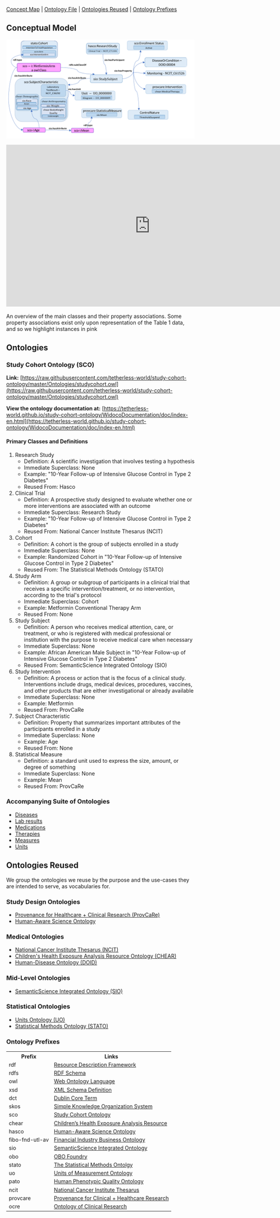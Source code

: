 [Concept Map](#conceptual-model) | [Ontology File](#ontologies) | [Ontologies Reused](#ontologies-reused) | [Ontology Prefixes](#ontology-prefixes)

## Conceptual Model

![Concept Map Subject Model](images/ConceptMap_SubjectModel.png)

<iframe width="768" height="432" src="https://miro.com/app/embed/uXjVPTbnOG4=/?pres=1&frameId=3458764534898821489&embedId=366103876507" frameborder="0" scrolling="no" allowfullscreen></iframe>

An overview of the main classes and their property associations. Some property associations exist only upon
representation of the Table 1 data, and so we highlight instances in pink

## Ontologies

### Study Cohort Ontology (SCO)

**Link:**
[https://raw.githubusercontent.com/tetherless-world/study-cohort-ontology/master/Ontologies/studycohort.owl](https://raw.githubusercontent.com/tetherless-world/study-cohort-ontology/master/Ontologies/studycohort.owl)

**View the ontology documentation at:**
[https://tetherless-world.github.io/study-cohort-ontology/WidocoDocumentation/doc/index-en.html](https://tetherless-world.github.io/study-cohort-ontology/WidocoDocumentation/doc/index-en.html)

#### Primary Classes and Definitions

1. Research Study
    - Definition: A scientific investigation that involves testing a hypothesis
    - Immediate Superclass: None
    - Example: "10-Year Follow-up of Intensive Glucose Control in Type 2 Diabetes"
    - Reused From: Hasco
1. Clinical Trial
    - Definition: A prospective study designed to evaluate whether one or more interventions are associated with an outcome
    - Immediate Superclass: Research Study
    - Example: "10-Year Follow-up of Intensive Glucose Control in Type 2 Diabetes"
    - Reused From: National Cancer Institute Thesarus (NCIT)
1. Cohort
    - Definition: A cohort is the group of subjects enrolled in a study
    - Immediate Superclass: None
    - Example: Randomized Cohort in "10-Year Follow-up of Intensive Glucose Control in Type 2 Diabetes"
    - Reused From: The Statistical Methods Ontology (STATO)
1. Study Arm
    - Definition: A group or subgroup of participants in a clinical trial that receives a specific intervention/treatment,
    or no intervention, according to the trial's protocol
    - Immediate Superclass: Cohort
    - Example: Metformin Conventional Therapy Arm
    - Reused From: None
1. Study Subject
    - Definition: A person who receives medical attention, care, or treatment, or who is registered with medical
    professional or institution with the purpose to receive medical care when necessary
    - Immediate Superclass: None
    - Example: African American Male Subject in "10-Year Follow-up of Intensive Glucose Control in Type 2 Diabetes"
    - Reused From: SemanticScience Integrated Ontology (SIO)
1. Study Intervention
    - Definition: A process or action that is the focus of a clinical study. Interventions include drugs, medical devices,
    procedures, vaccines, and other products that are either investigational or already available
    - Immediate Superclass: None
    - Example: Metformin
    - Reused From: ProvCaRe
1. Subject Characteristic
    - Definition: Property that summarizes important attributes of the participants enrolled in a study
    - Immediate Superclass: None
    - Example: Age
    - Reused From: None
1. Statistical Measure
    - Definition: a standard unit used to express the size, amount, or degree of something
    - Immediate Superclass: None
    - Example: Mean
    - Reused From: ProvCaRe

### Accompanying Suite of Ontologies

- [Diseases](https://raw.githubusercontent.com/tetherless-world/study-cohort-ontology/master/Ontologies/diseases.owl)
- [Lab results](https://raw.githubusercontent.com/tetherless-world/study-cohort-ontology/master/Ontologies/labresults.owl)
- [Medications](https://raw.githubusercontent.com/tetherless-world/study-cohort-ontology/master/Ontologies/medications.owl)
- [Therapies](https://raw.githubusercontent.com/tetherless-world/study-cohort-ontology/master/Ontologies/therapies.owl)
- [Measures](https://raw.githubusercontent.com/tetherless-world/study-cohort-ontology/master/Ontologies/measures.owl)
- [Units](https://raw.githubusercontent.com/tetherless-world/study-cohort-ontology/master/Ontologies/units.owl)

## Ontologies Reused

We group the ontologies we reuse by the purpose and the use-cases they are intended to serve, as vocabularies for.

### Study Design Ontologies

- [Provenance for Healthcare + Clinical Research (ProvCaRe)](https://provcare.case.edu/)
- [Human-Aware Science Ontology](http://hadatac.org/ont/hasco/)

### Medical Ontologies

- [National Cancer Institute Thesarus (NCIT)](https://provcare.case.edu/)
- [Children's Health Exposure Analysis Resource Ontology (CHEAR)](https://bioportal.bioontology.org/ontologies/NCIT)
- [Human-Disease Ontology (DOID)](https://www.ebi.ac.uk/ols/ontologies/doid")

### Mid-Level Ontologies

- [SemanticScience Integrated Ontology
  (SIO)](https://raw.githubusercontent.com/micheldumontier/semanticscience/master/ontology/sio/release/sio-subset-labels.owl)

### Statistical Ontologies

- [Units Ontology
  (UO)](https://www.google.com/search?q=UO+ontology&rlz=1C5CHFA_enIN727IN729&oq=UO+ontology&aqs=chrome..69i57j69i60.3199j0j4&sourceid=chrome&ie=UTF-8)
- [Statistical Methods Ontology (STATO)](https://www.ebi.ac.uk/ols/ontologies/stato)

### Ontology Prefixes

<table style="width:100%">
  <tr>
    <th>Prefix</th>
    <th>Links</th>
  </tr>
  <tr>
    <td>rdf</td>
    <td><a href="http://www.w3.org/1999/02/22-rdf-syntax-ns">Resource Description Framework</a></td>
  </tr>
  <tr>
    <td>rdfs</td>
    <td><a href="http://www.w3.org/2000/01/rdf-schema"> RDF Schema</a> </td>
  </tr>
  <tr>
    <td>owl</td>
    <td><a href="http://www.w3.org/2002/07/owl#">Web Ontology Language </a> </td>
  </tr>
  <tr>
    <td> xsd</td>
    <td> <a href="http://www.w3.org/2001/XMLSchema#">XML Schema Definition</a></td>
  </tr>
  <tr>
    <td>dct</td>
    <td> <a href="http://purl.org/dc/terms/">Dublin Core Term</a> </td>
  </tr>
  <tr>
    <td>skos</td>
    <td> <a href="http://www.w3.org/2004/02/skos/core#">Simple Knowledge Organization System</a></td>
  </tr>
  <tr>
    <td>sco</td>
    <td> <a href="https://idea.tw.rpi.edu/projects/heals/studycohort/"> Study Cohort Ontology</a> </td>
  </tr>
  <tr>
    <td>chear</td>
    <td> <a href="http://hadatac.org/ont/chear#">Children’s Health Exposure Analysis Resource</a></td>
  </tr>
  <tr>
    <td>hasco</td>
    <td> <a href="http://hadatac.org/ont/hasco#"> Human-Aware Science Ontology</a> </td>
  </tr>
  <tr>
    <td>fibo-fnd-utl-av</td>
    <td> <a href="http://www.omg.org/spec/EDMC-FIBO/FND/Utilities/AnnotationVocabulary/">Financial Industry Business
        Ontology</a> </td>
  </tr>
  <tr>
    <td>sio</td>
    <td> <a href="http://semanticscience.org/resource/">SemanticScience Integrated Ontology</a> </td>
  </tr>
  <tr>
    <td>obo</td>
    <td> <a href="http://purl.obolibrary.org/obo/">OBO Foundry</a> </td>
  </tr>
  <tr>
    <td>stato</td>
    <td> <a href="http://purl.obolibrary.org/obo/STATO_">The Statistical Methods Ontolgy</a> </td>
  </tr>
  <tr>
    <td>uo</td>
    <td><a href="http://purl.obolibrary.org/obo/UO_"> Units of Measurement Ontology</a> </td>
  </tr>
  <tr>
    <td>pato</td>
    <td> <a href="http://purl.obolibrary.org/obo/PATO_"> Human Phenotypic Quality Ontology</a> </td>
  </tr>
  <tr>
    <td>ncit</td>
    <td> <a href="http://purl.obolibrary.org/obo/NCI_">National Cancer Institute Thesarus</a> </td>
  </tr>
  <tr>
    <td>provcare</td>
    <td> <a href="http://www.case.edu/ProvCaRe/provcare#">Provenance for Clinical + Healthcare Research</a> </td>
  </tr>
  <tr>
    <td>ocre</td>
    <td> <a href="http://purl.org/net/OCRe/OCRe.owl/#"> Ontology of Clinical Research</a> </td>
  </tr>
</table>
